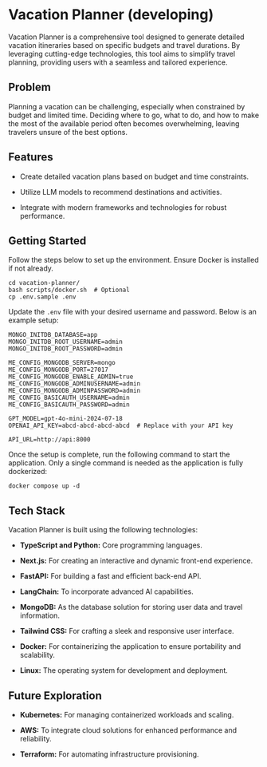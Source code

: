 # Vacation Planner (developing)

Vacation Planner is a comprehensive tool designed to generate detailed vacation itineraries based on specific budgets and travel durations. By leveraging cutting-edge technologies, this tool aims to simplify travel planning, providing users with a seamless and tailored experience.


## Problem

Planning a vacation can be challenging, especially when constrained by budget and limited time. Deciding where to go, what to do, and how to make the most of the available period often becomes overwhelming, leaving travelers unsure of the best options.


## Features

- Create detailed vacation plans based on budget and time constraints.

- Utilize LLM models to recommend destinations and activities.

- Integrate with modern frameworks and technologies for robust performance.


## Getting Started

Follow the steps below to set up the environment. Ensure Docker is installed if not already.

```shell
cd vacation-planner/
bash scripts/docker.sh  # Optional
cp .env.sample .env
```

Update the `.env` file with your desired username and password. Below is an example setup:

```shell
MONGO_INITDB_DATABASE=app
MONGO_INITDB_ROOT_USERNAME=admin
MONGO_INITDB_ROOT_PASSWORD=admin

ME_CONFIG_MONGODB_SERVER=mongo
ME_CONFIG_MONGODB_PORT=27017
ME_CONFIG_MONGODB_ENABLE_ADMIN=true
ME_CONFIG_MONGODB_ADMINUSERNAME=admin
ME_CONFIG_MONGODB_ADMINPASSWORD=admin
ME_CONFIG_BASICAUTH_USERNAME=admin
ME_CONFIG_BASICAUTH_PASSWORD=admin

GPT_MODEL=gpt-4o-mini-2024-07-18
OPENAI_API_KEY=abcd-abcd-abcd-abcd  # Replace with your API key

API_URL=http://api:8000
```

Once the setup is complete, run the following command to start the application. Only a single command is needed as the application is fully dockerized:

```shell
docker compose up -d
```


## Tech Stack

Vacation Planner is built using the following technologies:

- **TypeScript and Python:** Core programming languages.

- **Next.js:** For creating an interactive and dynamic front-end experience.

- **FastAPI:** For building a fast and efficient back-end API.

- **LangChain:** To incorporate advanced AI capabilities.

- **MongoDB:** As the database solution for storing user data and travel information.

- **Tailwind CSS:** For crafting a sleek and responsive user interface.

- **Docker:** For containerizing the application to ensure portability and scalability.

- **Linux:** The operating system for development and deployment.


## Future Exploration

- **Kubernetes:** For managing containerized workloads and scaling.

- **AWS:** To integrate cloud solutions for enhanced performance and reliability.

- **Terraform:** For automating infrastructure provisioning.